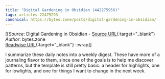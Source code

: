```yaml
---
title: "Digital Gardening in Obsidian (442275956)"
tags: articles-22479293
canonical: https://bytes.zone/posts/digital-gardening-in-obsidian/
---
```


[[_Source_: Digital Gardening in Obsidian - [Source URL](https://bytes.zone/posts/digital-gardening-in-obsidian/){:target="_blank"}<br>
_Author_: bytes.zone<br>
[Readwise URL](https://readwise.io/open/442275956){:target="_blank"}
::wrap]]

I summarize these daily notes into a weekly digest. These have more of a journaling flavor to them, since one of the goals is to help me discover patterns, but the template is still pretty basic: a header for highlights, one for lowlights, and one for things I want to change in the next week.
